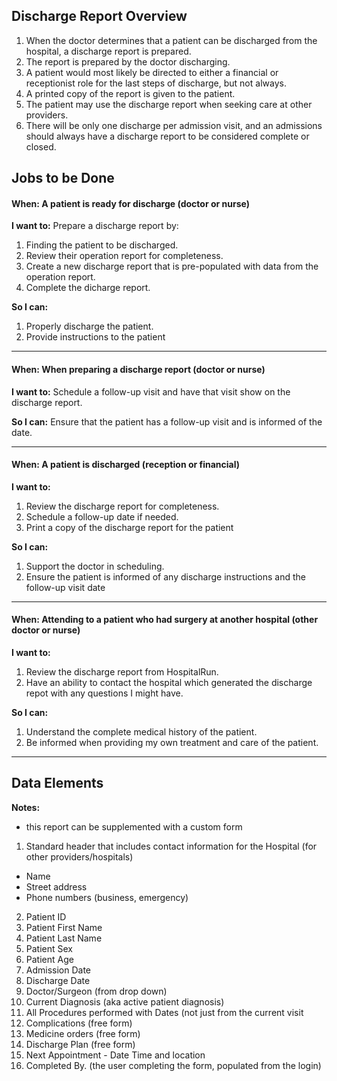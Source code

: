 ## Discharge Report Overview

1. When the doctor determines that a patient can be discharged from the hospital, a discharge report is prepared.
2. The report is prepared by the doctor discharging. 
3. A patient would most likely be directed to either a financial or receptionist role for the last steps of discharge, but not always.
4. A printed copy of the report is given to the patient.
5. The patient may use the discharge report when seeking care at other providers.
6. There will be only one discharge per admission visit, and an admissions should always have a discharge report to be considered complete or closed. 



## Jobs to be Done

#### When: A patient is ready for discharge  (doctor or nurse)

**I want to:**  Prepare a discharge report by: 

1. Finding the patient to be discharged. 
2. Review their operation report for completeness.
3. Create a new discharge report that is pre-populated with data from the operation report.
4. Complete the dicharge report.  


 
**So I can:** 

1. Properly discharge the patient. 
2. Provide instructions to the patient 

*** 

#### When: When preparing a discharge report  (doctor or nurse)

**I want to:**  Schedule a follow-up visit and have that visit show on the discharge report.

 
**So I can:** Ensure that the patient has a follow-up visit and is informed of the date.


*** 


#### When: A patient is discharged  (reception or financial)

**I want to:** 

1. Review the discharge report for completeness.  
2. Schedule a follow-up date if needed.  
3. Print a copy of the discharge report for the patient 

 
**So I can:** 

1. Support the doctor in scheduling. 
2. Ensure the patient is informed of any discharge instructions and the follow-up visit date 


*** 

#### When: Attending to a patient who had surgery at another hospital  (other doctor or nurse)

**I want to:**  

1. Review the discharge report from HospitalRun. 
2. Have an ability to contact the hospital which generated the discharge repot with any questions I might have.
 
**So I can:** 

1. Understand the complete medical history of the patient. 
2. Be informed when providing my own treatment and care of the patient.


*** 



## Data Elements
**Notes:**

* this report can be supplemented with a custom form


1. Standard header that includes contact information for the Hospital (for other providers/hospitals)
 * Name 
 * Street address
 * Phone numbers (business, emergency)
2. Patient ID
3. Patient First Name
4. Patient Last Name
5. Patient Sex
6. Patient Age
7. Admission Date
8. Discharge Date
9. Doctor/Surgeon  (from drop down)
10. Current Diagnosis   (aka active patient diagnosis)
11. All Procedures performed with Dates   (not just from the current visit
12. Complications  (free form)
13. Medicine orders  (free form)
14. Discharge Plan   (free form)
15. Next Appointment - Date Time and location
16. Completed By.    (the user completing the form, populated from the login)
